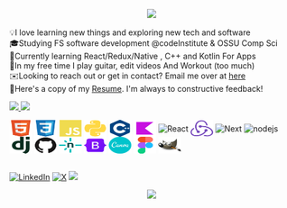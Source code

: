 


<p  align="center">
<img src="https://user-images.githubusercontent.com/73097560/115834477-dbab4500-a447-11eb-908a-139a6edaec5c.gif">

💡I love learning new things and exploring new tech and software
<br>🎓Studying FS software development @codeInstitute & OSSU Comp Sci
<br>🌱Currently learning React/Redux/Native , C++ and Kotlin For Apps
<br>🏓In my free time I play guitar, edit videos And Workout (too much)
<br>✉️Looking to reach out or get in contact? Email me over at [here](mailto:shaunanderton1@gmail.com?subject=[GitHub])
<br>📄Here's a copy of my [Resume](). I'm always to constructive feedback!
  
<div align="center">
  <a href="https://github.com/Nahuel61920">
    <p align="left">
      <img height="160em" src="https://github-readme-stats-sigma-five.vercel.app/api?username=ShaAnder&show_icons=true&theme=react&hide_border=true" />
      <img height="160em" src="https://github-readme-stats-sigma-five.vercel.app/api/top-langs/?username=ShaAnder&layout=compact&langs_count=7&theme=react&hide_border=true"/>
    </p>
  </a>              
</div>

<div>
  <img align="center" title="HTML5" alt="HTML" height="30" width="40" src="https://raw.githubusercontent.com/devicons/devicon/master/icons/html5/html5-original.svg">
  <img align="center" title="CSS" alt="CSS" height="30" width="40" src="https://raw.githubusercontent.com/devicons/devicon/master/icons/css3/css3-original.svg">
  <img align="center" title="JavaScript" alt="Js" height="30" width="40" src="https://raw.githubusercontent.com/devicons/devicon/master/icons/javascript/javascript-plain.svg">
  <img align="center" title="Python" alt="Py" height="30" width="40" src="https://raw.githubusercontent.com/devicons/devicon/master/icons/python/python-plain.svg">
  <img align="center" title="C++" alt="c++" height="30" width="40" src="https://raw.githubusercontent.com/devicons/devicon/master/icons/cplusplus/cplusplus-plain.svg"> 
  <img align="center" title="Kotlin" alt="Kotlin" height="30" width="40" src="https://raw.githubusercontent.com/devicons/devicon/master/icons/kotlin/kotlin-plain.svg"> 
  <img align="center" title="React" alt="React" height="30" width="40" src="https://cdn.jsdelivr.net/gh/devicons/devicon/icons/react/react-original.svg">
  <img align="center" title="Redux" alt="Redux" height="30" width="40" src="https://raw.githubusercontent.com/devicons/devicon/master/icons/redux/redux-original.svg"> 
  <img align="center" title="NextJS" alt="Next" height="30" width="40" src="https://cdn.jsdelivr.net/gh/devicons/devicon/icons/nextjs/nextjs-original.svg"> 
  <img align="center" title="Nodejs" alt="nodejs" height="30" width="40" src="https://cdn.jsdelivr.net/gh/devicons/devicon/icons/nodejs/nodejs-original.svg"> 
  <img align="center" title="Django" alt="DJ" height="30" width="40" src="https://raw.githubusercontent.com/devicons/devicon/master/icons/django/django-plain.svg"> 
  <img align="center" title="Github" alt="Github" height="30" width="40" src="https://raw.githubusercontent.com/devicons/devicon/master/icons/github/github-original.svg" color="white"> 
  <img align="center" title="Netlify" alt="Netlfiy" height="30" width="40" src="https://raw.githubusercontent.com/devicons/devicon/master/icons/netlify/netlify-original.svg"> 
  <img align="center" title="Bootstrap" alt="Bootstrap" height="30" width="40" src="https://raw.githubusercontent.com/devicons/devicon/master/icons/bootstrap/bootstrap-original.svg"> 
  <img align="center" title="Canva" alt="Canva" height="30" width="40" src="https://raw.githubusercontent.com/devicons/devicon/master/icons/canva/canva-original.svg"> 
  <img align="center" title="Figma" alt="Figma" height="30" width="40" src="https://raw.githubusercontent.com/devicons/devicon/master/icons/figma/figma-original.svg">   
  <img align="center" title="Gimp" alt="Gimp" height="30" width="40" src="https://raw.githubusercontent.com/devicons/devicon/master/icons/gimp/gimp-original.svg"> 
<br><br>
</div>  


[![LinkedIn](https://img.shields.io/badge/LinkedIn-%230077B5.svg?logo=linkedin&logoColor=white)](https://linkedin.com/in/https://www.linkedin.com/in/shaun-anderton-551670a9/) [![X](https://img.shields.io/badge/X-black.svg?logo=X&logoColor=white)](https://x.com/ShaAnder10) 
[![](https://visitcount.itsvg.in/api?id=ShaAnder&icon=0&color=0)](https://visitcount.itsvg.in)

<p  align="center">
<img src="https://user-images.githubusercontent.com/73097560/115834477-dbab4500-a447-11eb-908a-139a6edaec5c.gif">
